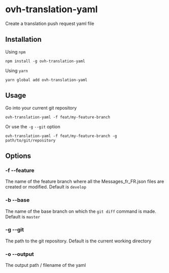 ovh-translation-yaml
=

Create a translation push request yaml file

## Installation  


Using `npm`
```
npm install -g ovh-translation-yaml
```

Using `yarn`
```
yarn global add ovh-translation-yaml
```

## Usage

Go into your current git repository
```
ovh-translation-yaml -f feat/my-feature-branch
```
Or use the `-g` `--git` option
```
ovh-translation-yaml -f feat/my-feature-branch -g path/to/git/repository
```

## Options

### -f --feature

The name of the feature branch where all the  Messages_fr_FR.json files are created or modified. Default is `develop`

### -b --base

The name of the base branch on which the `git diff` command is made. Default is `master`

### -g --git

The path to the git repository. Default is the current working directory

### -o --output

The output path / filename of the yaml


